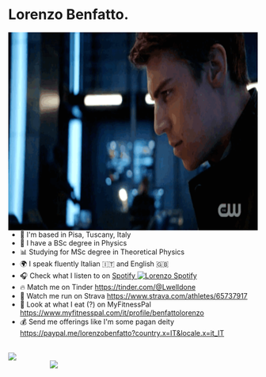 # Lorenzo Benfatto.
  <img align="right" alt="GIF" src="https://github.com/Lorenzo-Benfatto/Lorenzo-Benfatto/blob/main/Io.gif" width="600" height="400" />
  <br />
  <br />
  
-  📌 I'm based in Pisa, Tuscany, Italy
-  🔭 I have a BSc degree in Physics
-  📊 Studying for MSc degree in Theoretical Physics
-  🌍 I speak fluently Italian 🇮🇹 and English 🇬🇧
-  🎧 Check what I listen to on <a href="https://open.spotify.com/user/lormex2000?si=a782e66545a5404f" target="_blank">Spotify <img alt="Lorenzo Spotify" width="22px" src="https://upload.wikimedia.org/wikipedia/commons/1/19/Spotify_logo_without_text.svg" /></a>
-  🔥 Match me on Tinder https://tinder.com/@Lwelldone
-  🏃 Watch me run on Strava https://www.strava.com/athletes/65737917
-  🍔 Look at what I eat (?) on MyFitnessPal https://www.myfitnesspal.com/it/profile/benfattolorenzo
-  💰 Send me offerings like I'm some pagan deity https://paypal.me/lorenzobenfatto?country.x=IT&locale.x=it_IT

  <br />

<a href="https://github.com/anuraghazra/github-readme-stats">
  <img align="left" src="https://github-readme-stats.vercel.app/api/top-langs/?username=Lorenzo-Benfatto&layout=compact" width="370"/>
</a>


<a href="https://github.com/anuraghazra/convoychat">
  <img align="right" src="https://github-readme-stats.vercel.app/api?username=Lorenzo-Benfatto&show_icons=true&theme=nord" width="420" />
</a>
